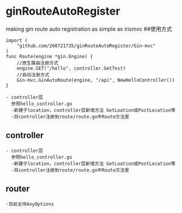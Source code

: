# ginRouteAutoRegister
making gin route auto registration as simple as irismvc
##使用方式
```
import (
	"github.com/260721735/ginRouteAutoRegister/Gin-mvc"
)
func Route(engine *gin.Engine) {
	//原生路由注册方式
	engine.GET("/hello", controller.GetTest)
	//自动注册方式
	Gin-mvc.GinAutoRoute(engine, "/api", NewHelloController())
}

- controller层
  参照hello_controller.go
  -新建子location，controller层新增方法 GetLoation或PostLocation等
  -将controller注册到route/route.go中Route方法里
```
## controller

```
- controller层
  参照hello_controller.go
  -新建子location，controller层新增方法 GetLoation或PostLocation等
  -将controller注册到route/route.go中Route方法里
```
## router
```
-目前支持AnyOptions


